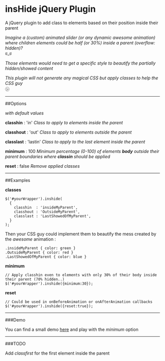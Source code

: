 insHide jQuery Plugin
=====================

A jQuery plugin to add class to elements based on their position inside their parent

*Imagine a (custom) animated slider (or any dynamic awesome animation)*
*where children elements could be half (or 30%) inside a parent (overflow: hidden)?*  
ಠ_ಠ

*Those elements would need to get a specific style to beautify the partially hidden/showed content*

*This plugin will not generate any magical CSS but apply classes to help the CSS guy*  
㋛

****

##Options

*with default values*

**classhin**  : 'in'
*Class to apply to elements inside the parent*

**classhout** : 'out'
*Class to apply to elements outside the parent*

**classlast** : 'lastin'
*Class to apply to the last element inside the parent*

**minimum**   : 100
*Minimum percentage (0-100) of elements **body** outside their parent boundaries where **classin** should be applied*

**reset**     : false
*Remove applied classes*

****

##Examples

**classes**

    $('#yourWrapper').inshide(
      {
        classhin  : 'insideMyParent',
        classhout : 'OutsideMyParent',
        classlast : 'LastShowedOfMyParent',
      }
    );

Then your CSS guy could implement them to beautify the mess created by the *awesome* animation :

    .insideMyParent { color: green }
    .OutsideMyParent { color: red }
    .LastShowedOfMyParent { color: blue }

**minimum**

    // Apply classhin even to elements with only 30% of their body inside their parent (70% hidden..)
    $('#yourWrapper').inshide({minimum:30});

**reset**

    // Could be used in onBeforeAnimation or onAfterAnimation callbacks
    $('#yourWrapper').inshide({reset:true});

****

###Demo

You can find a small demo [here](http://jsfiddle.net/5sgyh6hy/) and play with the *minimum* option

****

###TODO

Add *classfirst* for the first element inside the parent
